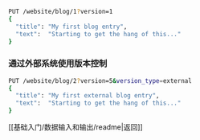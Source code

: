 ```bash
PUT /website/blog/1?version=1
{
  "title": "My first blog entry",
  "text":  "Starting to get the hang of this..."
}
```
### 通过外部系统使用版本控制
```bash
PUT /website/blog/2?version=5&version_type=external
{
  "title": "My first external blog entry",
  "text":  "Starting to get the hang of this..."
}
```

[[基础入门/数据输入和输出/readme|返回]]